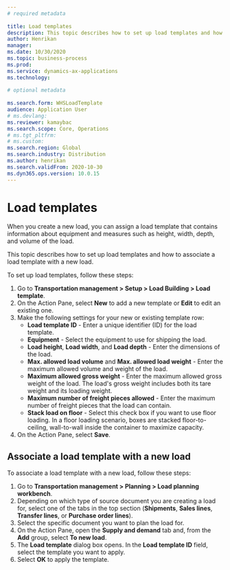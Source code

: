 ```yaml
--- 
# required metadata 
 
title: Load templates
description: This topic describes how to set up load templates and how to associate a load template with a new load. 
author: Henrikan
manager: 
ms.date: 10/30/2020
ms.topic: business-process 
ms.prod: 
ms.service: dynamics-ax-applications 
ms.technology: 
 
# optional metadata 
 
ms.search.form: WHSLoadTemplate 
audience: Application User 
# ms.devlang: 
ms.reviewer: kamaybac
ms.search.scope: Core, Operations 
# ms.tgt_pltfrm: 
# ms.custom: 
ms.search.region: Global
ms.search.industry: Distribution
ms.author: henrikan
ms.search.validFrom: 2020-10-30 
ms.dyn365.ops.version: 10.0.15
---
```


# Load templates

When you create a new load, you can assign a load template that contains information about equipment and measures such as height, width, depth, and volume of the load.

This topic describes how to set up load templates and how to associate a load template with a new load.

To set up load templates, follow these steps:

1. Go to **Transportation management \> Setup \> Load Building \> Load template**.
1. On the Action Pane, select **New** to add a new template or **Edit** to edit an existing one.
1. Make the following settings for your new or existing template row:
    - **Load template ID** - Enter a unique identifier (ID) for the load template.
    - **Equipment** - Select the equipment to use for shipping the load.
    - **Load height**, **Load width**, and **Load depth** - Enter the dimensions of the load.
    - **Max. allowed load volume** and **Max. allowed load weight** - Enter the maximum allowed volume and weight of the load.
    - **Maximum allowed gross weight** - Enter the maximum allowed gross weight of the load. The load's gross weight includes both its tare weight and its loading weight.
    - **Maximum number of freight pieces allowed** - Enter the maximum number of freight pieces that the load can contain.
    - **Stack load on floor** - Select this check box if you want to use floor loading. In a floor loading scenario, boxes are stacked floor-to-ceiling, wall-to-wall inside the container to maximize capacity.
1. On the Action Pane, select **Save**.

## Associate a load template with a new load

To associate a load template with a new load, follow these steps:

1. Go to **Transportation management \> Planning \> Load planning workbench**.
1. Depending on which type of source document you are creating a load for, select one of the tabs in the top section (**Shipments**, **Sales lines**, **Transfer lines**, or **Purchase order lines**). 
1. Select the specific document you want to plan the load for.
1. On the Action Pane, open the **Supply and demand** tab and, from the **Add** group, select **To new load**.
1. The **Load template** dialog box opens. In the **Load template ID** field, select the template you want to apply.
1. Select **OK** to apply the template.